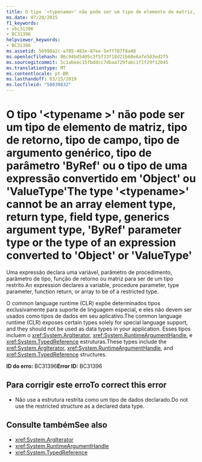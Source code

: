 ```yaml
---
title: O tipo '<typename>' não pode ser um tipo de elemento de matriz, tipo de retorno, tipo de campo, tipo de argumento genérico, tipo de parâmetro 'ByRef' ou o tipo de uma expressão convertido em 'Object' ou 'ValueType'
ms.date: 07/20/2015
f1_keywords:
- vbc31396
- BC31396
helpviewer_keywords:
- BC31396
ms.assetid: 56998a2c-a705-482e-87ee-5eff707f8a48
ms.openlocfilehash: 86c94bd5405c3f5f33f18d21b60e6afe583ed2f5
ms.sourcegitcommit: 5c1abeec15fbddcc7dbaa729fabc1f1f29f12045
ms.translationtype: MT
ms.contentlocale: pt-BR
ms.lasthandoff: 03/15/2019
ms.locfileid: "58039832"
---
```

# <a name="the-type-typename-cannot-be-an-array-element-type-return-type-field-type-generics-argument-type-byref-parameter-type-or-the-type-of-an-expression-converted-to-object-or-valuetype"></a><span data-ttu-id="70ef2-102">O tipo '\<typename >' não pode ser um tipo de elemento de matriz, tipo de retorno, tipo de campo, tipo de argumento genérico, tipo de parâmetro 'ByRef' ou o tipo de uma expressão convertido em 'Object' ou 'ValueType'</span><span class="sxs-lookup"><span data-stu-id="70ef2-102">The type '\<typename>' cannot be an array element type, return type, field type, generics argument type, 'ByRef' parameter type or the type of an expression converted to 'Object' or 'ValueType'</span></span>
<span data-ttu-id="70ef2-103">Uma expressão declara uma variável, parâmetro de procedimento, parâmetro de tipo, função de retorno ou matriz para ser de um tipo restrito.</span><span class="sxs-lookup"><span data-stu-id="70ef2-103">An expression declares a variable, procedure parameter, type parameter, function return, or array to be of a restricted type.</span></span>  
  
 <span data-ttu-id="70ef2-104">O common language runtime (CLR) expõe determinados tipos exclusivamente para suporte de linguagem especial, e eles não devem ser usados como tipos de dados em seu aplicativo.</span><span class="sxs-lookup"><span data-stu-id="70ef2-104">The common language runtime (CLR) exposes certain types solely for special language support, and they should not be used as data types in your application.</span></span> <span data-ttu-id="70ef2-105">Esses tipos incluem o <xref:System.ArgIterator>, <xref:System.RuntimeArgumentHandle>, e <xref:System.TypedReference> estruturas.</span><span class="sxs-lookup"><span data-stu-id="70ef2-105">These types include the <xref:System.ArgIterator>, <xref:System.RuntimeArgumentHandle>, and <xref:System.TypedReference> structures.</span></span>  
  
 <span data-ttu-id="70ef2-106">**ID do erro:** BC31396</span><span class="sxs-lookup"><span data-stu-id="70ef2-106">**Error ID:** BC31396</span></span>  
  
## <a name="to-correct-this-error"></a><span data-ttu-id="70ef2-107">Para corrigir este erro</span><span class="sxs-lookup"><span data-stu-id="70ef2-107">To correct this error</span></span>  
  
-   <span data-ttu-id="70ef2-108">Não use a estrutura restrita como um tipo de dados declarado.</span><span class="sxs-lookup"><span data-stu-id="70ef2-108">Do not use the restricted structure as a declared data type.</span></span>  
  
## <a name="see-also"></a><span data-ttu-id="70ef2-109">Consulte também</span><span class="sxs-lookup"><span data-stu-id="70ef2-109">See also</span></span>

- <xref:System.ArgIterator>
- <xref:System.RuntimeArgumentHandle>
- <xref:System.TypedReference>
